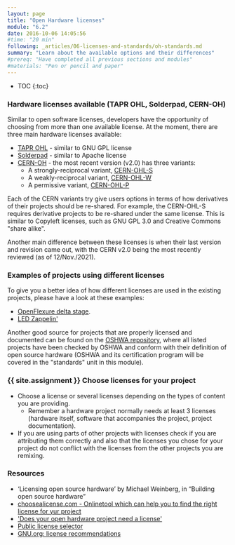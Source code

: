 ```yaml
---
layout: page
title: "Open Hardware licenses"
module: "6.2"
date: 2016-10-06 14:05:56
#time: "20 min"
following: _articles/06-licenses-and-standards/oh-standards.md
summary: "Learn about the available options and their differences"
#prereq: "Have completed all previous sections and modules"
#materials: "Pen or pencil and paper"
---
```

* TOC
{:toc}

### Hardware licenses available (TAPR OHL, Solderpad, CERN-OH)

Similar to open software licenses, developers have the opportunity of choosing from more than one available license. At the moment, there are three main hardware licenses available:
- [TAPR OHL](https://tapr.org/the-tapr-open-hardware-license/) - similar to GNU GPL license
- [Solderpad](http://solderpad.org/) - similar to Apache license
- [CERN-OH](https://ohwr.org/cernohl) - the most recent version (v2.0) has three variants:
  - A strongly-reciprocal variant, [CERN-OHL-S](https://ohwr.org/cern_ohl_s_v2.pdf)
  - A weakly-reciprocal variant, [CERN-OHL-W](https://ohwr.org/cern_ohl_w_v2.pdf)
  - A permissive variant, [CERN-OHL-P](https://ohwr.org/cern_ohl_p_v2.pdf)

Each of the CERN variants try give users options in terms of how derivatives of their projects should be re-shared. For example, the CERN-OHL-S requires derivative projects to be re-shared under the same license. This is similar to Copyleft licenses, such as GNU GPL 3.0 and Creative Commons "share alike".

Another main difference between these licenses is when their last version and revision came out, with the CERN v2.0 being the most recently reviewed (as of 12/Nov./2021).

### Examples of projects using different licenses

To give you a better idea of how different licenses are used in the existing projects, please have a look at these examples:

- [OpenFlexure delta stage](https://gitlab.com/openflexure/openflexure-delta-stage).
- [LED Zappelin'](https://github.com/BadenLab/LED-Zappelin)

Another good source for projects that are properly licensed and documented can be found on the [OSHWA repository](https://certification.oshwa.org/list.html), where all listed projects have been checked by OSHWA and conform with their definition of open source hardware (OSHWA and its certification program will be covered in the "standards" unit in this module).

### {{ site.assignment }} Choose licenses for your project
- Choose a license or several licenses depending on the types of content you are providing.
  - Remember a hardware project normally needs at least 3 licenses (hardware itself, software that accompanies the project, project documentation).
- If you are using parts of other projects with licenses check if you are attributing them correctly and also that the licenses you chose for your project do not conflict with the licenses from the other projects you are remixing.

### Resources
- ‘Licensing open source hardware’ by Michael Weinberg, in “Building open source hardware”
- [choosealicense.com - Onlinetool which can help you to find the right license for yur project](https://choosealicense.com/)
- ['Does your open hardware project need a license'](https://opensource.com/law/15/2/intro-open-hardware-licensing)
- [Public license selector](https://ufal.github.io/public-license-selector/)
- [GNU.org: license recommendations](https://www.gnu.org/licenses/license-recommendations.en.html)
